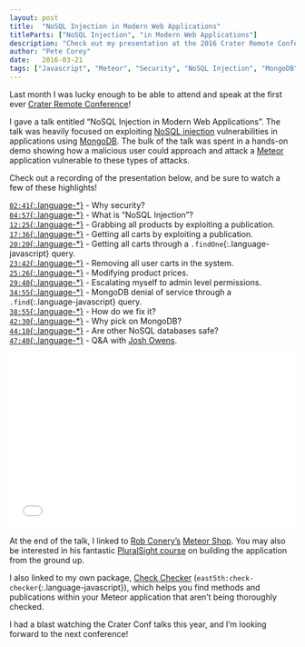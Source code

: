 ```yaml
---
layout: post
title:  "NoSQL Injection in Modern Web Applications"
titleParts: ["NoSQL Injection", "in Modern Web Applications"]
description: "Check out my presentation at the 2016 Crater Remote Conference for an in-depth overview of NoSQL Injection in Modern Web Applications!"
author: "Pete Corey"
date:   2016-03-21
tags: ["Javascript", "Meteor", "Security", "NoSQL Injection", "MongoDB"]
---
```


Last month I was lucky enough to be able to attend and speak at the first ever [Crater Remote Conference](http://conf.crater.io/)!

I gave a talk entitled “NoSQL Injection in Modern Web Applications”. The talk was heavily focused on exploiting [NoSQL injection](https://www.owasp.org/index.php/Testing_for_NoSQL_injection) vulnerabilities in applications using [MongoDB](https://www.mongodb.com/). The bulk of the talk was spent in a hands-on demo showing how a malicious user could approach and attack a [Meteor](https://www.meteor.com/) application vulnerable to these types of attacks.

Check out a recording of the presentation below, and be sure to watch a few of these highlights!

[`02:41`{:.language-*}](https://www.youtube.com/watch?v=tKuFYD-rrCM&feature=youtu.be&t=2m41s) - Why security?<br/>
[`04:57`{:.language-*}](https://www.youtube.com/watch?v=tKuFYD-rrCM&feature=youtu.be&t=4m57s) - What is “NoSQL Injection”?<br/>
[`12:25`{:.language-*}](https://www.youtube.com/watch?v=tKuFYD-rrCM&feature=youtu.be&t=12m25s) - Grabbing all products by exploiting a publication.<br/>
[`17:36`{:.language-*}](https://www.youtube.com/watch?v=tKuFYD-rrCM&feature=youtu.be&t=17m36s) - Getting all carts by exploiting a publication.<br/>
[`20:20`{:.language-*}](https://www.youtube.com/watch?v=tKuFYD-rrCM&feature=youtu.be&t=20m20s) - Getting all carts through a `.findOne`{:.language-javascript} query.<br/>
[`23:42`{:.language-*}](https://www.youtube.com/watch?v=tKuFYD-rrCM&feature=youtu.be&t=23m42s) - Removing all user carts in the system.<br/>
[`25:26`{:.language-*}](https://youtu.be/tKuFYD-rrCM?t=25m26s) - Modifying product prices.<br/>
[`29:40`{:.language-*}](https://www.youtube.com/watch?v=tKuFYD-rrCM&feature=youtu.be&t=29m40s) - Escalating myself to admin level permissions.<br/>
[`34:55`{:.language-*}](https://www.youtube.com/watch?v=tKuFYD-rrCM&feature=youtu.be&t=34m55s) - MongoDB denial of service through a `.find`{:.language-javascript} query.<br/>
[`38:55`{:.language-*}](https://www.youtube.com/watch?v=tKuFYD-rrCM&feature=youtu.be&t=38m55s) - How do we fix it?<br/>
[`42:30`{:.language-*}](https://www.youtube.com/watch?v=tKuFYD-rrCM&feature=youtu.be&t=42m30s) - Why pick on MongoDB?<br/>
[`44:10`{:.language-*}](https://www.youtube.com/watch?v=tKuFYD-rrCM&feature=youtu.be&t=44m10s) - Are other NoSQL databases safe?<br/>
[`47:40`{:.language-*}](https://www.youtube.com/watch?v=tKuFYD-rrCM&feature=youtu.be&t=47m40s) - Q&A with [Josh Owens](http://joshowens.me/).<br/>

<div style="position: relative; padding-bottom: 56.25%; padding-top: 25px; height: 0;">
    <iframe style="position: absolute; top: 0; left: 0; width: 100%; height: 100%;" src="//www.youtube.com/embed/tKuFYD-rrCM" frameborder="0" allowfullscreen></iframe>
</div>

At the end of the talk, I linked to [Rob Conery’s](http://rob.conery.io/) [Meteor Shop](https://github.com/robconery/meteor-shop). You may also be interested in his fantastic [PluralSight course](https://www.pluralsight.com/courses/meteorjs-web-application) on building the application from the ground up.

I also linked to my own package, [Check Checker](https://github.com/East5th/check-checker) (`east5th:check-checker`{:.language-javascript}), which helps you find methods and publications within your Meteor application that aren’t being thoroughly checked. 

I had a blast watching the Crater Conf talks this year, and I’m looking forward to the next conference!
